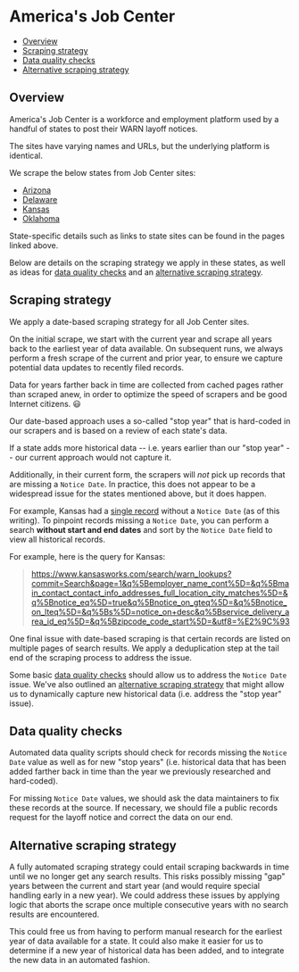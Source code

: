 # America's Job Center

- [Overview](#overview)
- [Scraping strategy](#scraping-strategy)
- [Data quality checks](#data-quality-checks)
- [Alternative scraping strategy](#alternative-scraping-strategy)

## Overview

America's Job Center is a workforce and employment platform used by a
handful of states to post their WARN layoff notices.

The sites have varying names and URLs, but the underlying platform is
identical.

We scrape the below states from Job Center sites:

* [Arizona](az.md)
* [Delaware](de.md)
* [Kansas](ks.md)
* [Oklahoma](ok.md)

State-specific details such as links to state sites can be found in
the pages linked above.

Below are details on the scraping strategy we apply in these states,
as well as ideas for [data quality checks](#data-quality-checks) and an
[alternative scraping strategy](#alternative-scraping-strategy).

## Scraping strategy

We apply a date-based scraping strategy for all Job Center sites.

On the initial scrape, we start with the current year and scrape all years back to the earliest year of data available.
On subsequent runs, we always perform a fresh scrape of the current and prior year, to ensure we capture potential
data updates to recently filed records.

Data for years farther back in time are collected from cached pages rather than scraped anew,
in order to optimize the speed of scrapers and be good Internet citizens. :smiley:

Our date-based approach uses a so-called "stop year" that is hard-coded in our scrapers and
is based on a review of each state's data.

If a state adds more historical data -- i.e. years earlier than our "stop year" -- our current approach would not capture it.

Additionally, in their current form, the scrapers will *not* pick up records that are missing a `Notice Date`.
In practice, this does not appear to be a widespread issue for the states mentioned above, but it does happen.

For example, Kansas had a [single record](https://www.kansasworks.com/search/warn_lookups/64) without a `Notice Date`
(as of this writing). To pinpoint records missing a `Notice Date`, you can perform a
search **without start and end dates** and sort by the `Notice Date` field to view all historical records.

For example, here is the query for Kansas:

> https://www.kansasworks.com/search/warn_lookups?commit=Search&page=1&q%5Bemployer_name_cont%5D=&q%5Bmain_contact_contact_info_addresses_full_location_city_matches%5D=&q%5Bnotice_eq%5D=true&q%5Bnotice_on_gteq%5D=&q%5Bnotice_on_lteq%5D=&q%5Bs%5D=notice_on+desc&q%5Bservice_delivery_area_id_eq%5D=&q%5Bzipcode_code_start%5D=&utf8=%E2%9C%93

One final issue with date-based scraping is that certain records are listed on multiple pages of search results. We apply a deduplication
step at the tail end of the scraping process to address the issue.

Some basic [data quality checks](#data-quality-checks) should allow us to address the `Notice Date` issue. We've also outlined an [alternative scraping strategy](#alternative-scraping-strategy) that might allow us to dynamically capture new historical data (i.e. address the "stop year" issue).

## Data quality checks

Automated data quality scripts should check for records missing the `Notice Date` value as well as for new "stop years"
(i.e. historical data that has been added farther back in time than the year we previously researched and hard-coded).

For missing `Notice Date` values, we should ask the data maintainers to fix these records
at the source. If necessary, we should file a public records request for the layoff notice
and correct the data on our end.

## Alternative scraping strategy

A fully automated scraping strategy could entail scraping backwards in time until we no longer get any search results.
This risks possibly missing "gap" years between the current and start year (and would require special handling
early in a new year). We could address these issues by applying logic that aborts the scrape once multiple consecutive years
with no search results are encountered.

This could free us from having to perform manual research for the earliest year of data available for a state.
It could also make it easier for us to determine if a new year of historical data has been added, and to integrate
the new data in an automated fashion.
